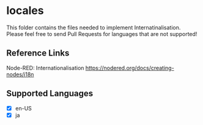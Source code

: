 # locales

This folder contains the files needed to implement Internatinalisation.  
Please feel free to send Pull Requests for languages that are not supported!

## Reference Links

Node-RED: Internationalisation
<https://nodered.org/docs/creating-nodes/i18n>

## Supported Languages

- [x] en-US
- [x] ja
